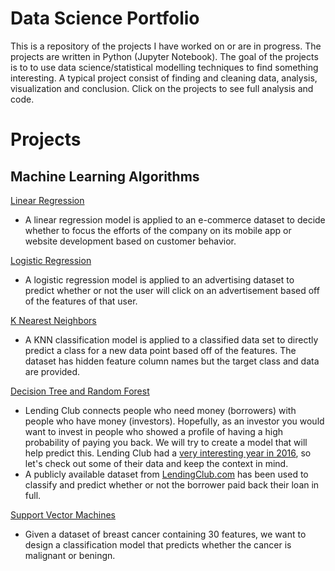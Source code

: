 # Data Science Portfolio

This is a repository of the projects I have worked on or are in progress. The projects are written in Python (Jupyter Notebook). The goal of the projects is to to use data science/statistical modelling techniques to find something interesting. A typical project consist of finding and cleaning data, analysis, visualization and conclusion. Click on the projects to see full analysis and code.

# Projects

## Machine Learning Algorithms
[Linear Regression](https://github.com/PKandarp/Data-Science-Portfolio/blob/master/Linear%20Regression/Linear%20Regression.ipynb)
- A linear regression model is applied to an e-commerce dataset to decide whether to focus the efforts of the company on its mobile app or website development based on customer behavior.

[Logistic Regression](https://github.com/PKandarp/Data-Science-Portfolio/blob/master/Logistic%20Regression/Logistic%20Regression.ipynb)
- A logistic regression model is applied to an advertising dataset to predict whether or not the user will click on an advertisement based off of the features of that user.

[K Nearest Neighbors](https://github.com/PKandarp/Data-Science-Portfolio/blob/master/K%20Nearest%20Neighbors/K%20Nearest%20Neighbors.ipynb)
- A KNN classification model is applied to a classified data set to directly predict a class for a new data point based off of the features. The dataset has hidden feature column names but the target class and data are provided.

[Decision Tree and Random Forest](https://github.com/PKandarp/Data-Science-Portfolio/blob/master/Decision%20Tree%20and%20Random%20Forest/Decision%20Tree%20and%20Random%20Forest.ipynb)
- Lending Club connects people who need money (borrowers) with people who have money (investors). Hopefully, as an investor you would want to invest in people who showed a profile of having a high probability of paying you back. We will try to create a model that will help predict this. Lending Club had a [very interesting year in 2016](https://en.wikipedia.org/wiki/Lending_Club#2016), so let's check out some of their data and keep the context in mind.
- A publicly available dataset from [LendingClub.com](www.lendingclub.com) has been used to classify and predict whether or not the borrower paid back their loan in full.

[Support Vector Machines](https://github.com/PKandarp/Data-Science-Portfolio/blob/master/Support%20Vector%20Machines/Support%20Vector%20Machines%20-%20Breast%20Cancer.ipynb)
- Given a dataset of breast cancer containing 30 features, we want to design a classification model that predicts whether the cancer is malignant or beningn.
